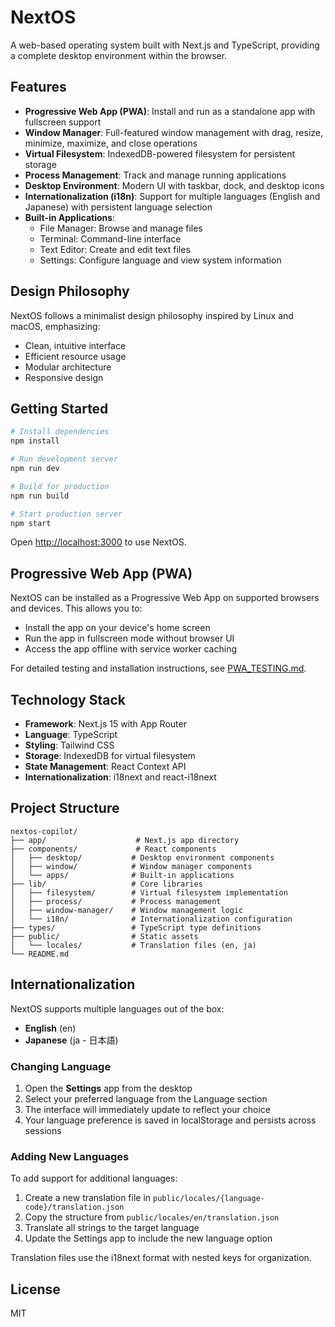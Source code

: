 # NextOS

A web-based operating system built with Next.js and TypeScript, providing a complete desktop environment within the browser.

## Features

- **Progressive Web App (PWA)**: Install and run as a standalone app with fullscreen support
- **Window Manager**: Full-featured window management with drag, resize, minimize, maximize, and close operations
- **Virtual Filesystem**: IndexedDB-powered filesystem for persistent storage
- **Process Management**: Track and manage running applications
- **Desktop Environment**: Modern UI with taskbar, dock, and desktop icons
- **Internationalization (i18n)**: Support for multiple languages (English and Japanese) with persistent language selection
- **Built-in Applications**:
  - File Manager: Browse and manage files
  - Terminal: Command-line interface
  - Text Editor: Create and edit text files
  - Settings: Configure language and view system information

## Design Philosophy

NextOS follows a minimalist design philosophy inspired by Linux and macOS, emphasizing:
- Clean, intuitive interface
- Efficient resource usage
- Modular architecture
- Responsive design

## Getting Started

```bash
# Install dependencies
npm install

# Run development server
npm run dev

# Build for production
npm run build

# Start production server
npm start
```

Open [http://localhost:3000](http://localhost:3000) to use NextOS.

## Progressive Web App (PWA)

NextOS can be installed as a Progressive Web App on supported browsers and devices. This allows you to:

- Install the app on your device's home screen
- Run the app in fullscreen mode without browser UI
- Access the app offline with service worker caching

For detailed testing and installation instructions, see [PWA_TESTING.md](./PWA_TESTING.md).

## Technology Stack

- **Framework**: Next.js 15 with App Router
- **Language**: TypeScript
- **Styling**: Tailwind CSS
- **Storage**: IndexedDB for virtual filesystem
- **State Management**: React Context API
- **Internationalization**: i18next and react-i18next

## Project Structure

```
nextos-copilot/
├── app/                    # Next.js app directory
├── components/             # React components
│   ├── desktop/           # Desktop environment components
│   ├── window/            # Window manager components
│   └── apps/              # Built-in applications
├── lib/                   # Core libraries
│   ├── filesystem/        # Virtual filesystem implementation
│   ├── process/           # Process management
│   ├── window-manager/    # Window management logic
│   └── i18n/              # Internationalization configuration
├── types/                 # TypeScript type definitions
├── public/                # Static assets
│   └── locales/           # Translation files (en, ja)
└── README.md
```

## Internationalization

NextOS supports multiple languages out of the box:

- **English** (en)
- **Japanese** (ja - 日本語)

### Changing Language

1. Open the **Settings** app from the desktop
2. Select your preferred language from the Language section
3. The interface will immediately update to reflect your choice
4. Your language preference is saved in localStorage and persists across sessions

### Adding New Languages

To add support for additional languages:

1. Create a new translation file in `public/locales/{language-code}/translation.json`
2. Copy the structure from `public/locales/en/translation.json`
3. Translate all strings to the target language
4. Update the Settings app to include the new language option

Translation files use the i18next format with nested keys for organization.

## License

MIT
